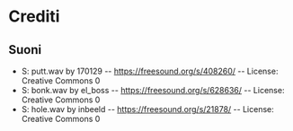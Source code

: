 # Crediti

## Suoni

- S: putt.wav by 170129 -- https://freesound.org/s/408260/ -- License: Creative Commons 0
- S: bonk.wav by el_boss -- https://freesound.org/s/628636/ -- License: Creative Commons 0
- S: hole.wav by inbeeld -- https://freesound.org/s/21878/ -- License: Creative Commons 0
